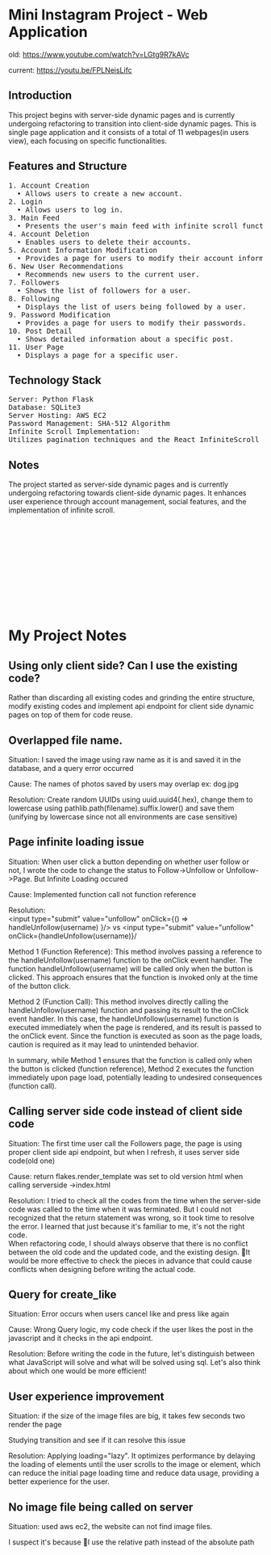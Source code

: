# Mini Instagram Project - Web Application

old: https://www.youtube.com/watch?v=LGtg9R7kAVc

current: https://youtu.be/FPLNeisLifc

## Introduction
This project begins with server-side dynamic pages and is currently undergoing refactoring to transition into client-side dynamic pages.
This is single page application and it consists of a total of 11 webpages(in users view), each focusing on specific functionalities.

## Features and Structure
   <pre>
1. Account Creation
  • Allows users to create a new account.
2. Login
  • Allows users to log in.
3. Main Feed
  • Presents the user's main feed with infinite scroll functionality.
4. Account Deletion
  • Enables users to delete their accounts.
5. Account Information Modification
  • Provides a page for users to modify their account information.
6. New User Recommendations
  • Recommends new users to the current user.
7. Followers
  • Shows the list of followers for a user.
8. Following
  • Displays the list of users being followed by a user.
9. Password Modification
  • Provides a page for users to modify their passwords.
10. Post Detail
  • Shows detailed information about a specific post.
11. User Page
  • Displays a page for a specific user.
</pre>

## Technology Stack
<pre>
Server: Python Flask
Database: SQLite3
Server Hosting: AWS EC2
Password Management: SHA-512 Algorithm
Infinite Scroll Implementation:
Utilizes pagination techniques and the React InfiniteScroll library.
</pre>

## Notes
The project started as server-side dynamic pages and is currently undergoing refactoring towards client-side dynamic pages.
It enhances user experience through account management, social features, and the implementation of infinite scroll.

<br>
<br>
<br>
<br>
<br>
<br>
<br>
<br>
<br>
<br>

# My Project Notes

## Using only client side? Can I use the existing code?
Rather than discarding all existing codes and grinding the entire structure, modify existing codes and implement api endpoint for client side dynamic pages on top of them for code reuse.

## Overlapped file name. 
Situation: I saved the image using raw name as it is and saved it in the database, and a query error occurred

Cause: The names of photos saved by users may overlap ex: dog.jpg

Resolution: Create random UUIDs using uuid.uuid4(.hex), change them to lowercase using pathlib.path(filename).suffix.lower() and save them (unifying by lowercase since not all environments are case sensitive)

## Page infinite loading issue
Situation: When user click a button depending on whether user follow or not, I wrote the code to change the status to Follow->Unfollow or Unfollow->Page. But Infinite Loading occured

Cause: Implemented function call not function reference <br>

Resolution:  
<input type="submit" value="unfollow" onClick={() => handleUnfollow(username) }/> vs <input type="submit" value="unfollow" onClick={handleUnfollow(username)}/

Method 1 (Function Reference):
This method involves passing a reference to the handleUnfollow(username) function to the onClick event handler.
The function handleUnfollow(username) will be called only when the button is clicked.
This approach ensures that the function is invoked only at the time of the button click.

Method 2 (Function Call):
This method involves directly calling the handleUnfollow(username) function and passing its result to the onClick event handler.
In this case, the handleUnfollow(username) function is executed immediately when the page is rendered, and its result is passed to the onClick event.
Since the function is executed as soon as the page loads, caution is required as it may lead to unintended behavior.

In summary, while Method 1 ensures that the function is called only when the button is clicked (function reference), Method 2 executes the function immediately upon page load, potentially leading to undesired consequences (function call).

## Calling server side code instead of client side code

Situation: The first time user call the Followers page, the page is using proper client side api endpoint, but when I refresh, it uses server side code(old one)

Cause: return flakes.render_template was set to old version html when calling serverside ->index.html

Resolution: 
I tried to check all the codes from the time when the server-side code was called to the time when it was terminated.
But I could not recognized that the return statement was wrong, so it took time to resolve the error. I learned that just because it's familiar to me, it's not the right code.  
When refactoring code, I should always observe that there is no conflict between the old code and the updated code, and the existing design. 
It would be more effective to check the pieces in advance that could cause conflicts when designing before writing the actual code.

## Query for create_like 

Situation: Error occurs when users cancel like and press like again

Cause: Wrong Query logic, my code check if the user likes the post in the javascript and it checks in the api endpoint.

Resolution: Before writing the code in the future, let's distinguish between what JavaScript will solve and what will be solved using sql. Let's also think about which one would be more efficient!


## User experience improvement

Situation: if the size of the image files are big, it takes few seconds two render the page

Studying transition and see if it can resolve this issue

Resolution: Applying loading="lazy". It optimizes performance by delaying the loading of elements until the user scrolls to the image or element, which can reduce the initial page loading time and reduce data usage, providing a better experience for the user.


## No image file being called on server

Situation: used aws ec2, the website can not find image files.

I suspect it's because I use the relative path instead of the absolute path
